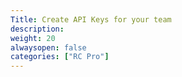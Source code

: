 ```yaml
---
Title: Create API Keys for your team
description: 
weight: 20
alwaysopen: false
categories: ["RC Pro"]
---
```

